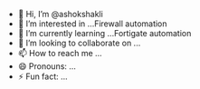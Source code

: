 - 👋 Hi, I’m @ashokshakli
- 👀 I’m interested in ...Firewall automation
- 🌱 I’m currently learning ...Fortigate automation
- 💞️ I’m looking to collaborate on ...
- 📫 How to reach me ...
- 😄 Pronouns: ...
- ⚡ Fun fact: ...

<!---
ashokshakli/ashokshakli is a ✨ special ✨ repository because its `README.md` (this file) appears on your GitHub profile.
You can click the Preview link to take a look at your changes.
--->
